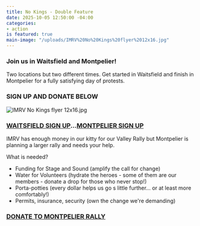 ```yaml
---
title: No Kings - Double Feature
date: 2025-10-05 12:50:00 -04:00
categories:
- action
is featured: true
main-image: "/uploads/IMRV%20No%20Kings%20flyer%2012x16.jpg"
---
```


### Join us in Waitsfield and Montpelier!

Two locations but two different times.  Get started in Waitsfield and finish in Montpelier for a fully satisfying day of protests.

### SIGN UP AND DONATE BELOW

![IMRV No Kings flyer 12x16.jpg](/uploads/IMRV%20No%20Kings%20flyer%2012x16.jpg) 


### [WAITSFIELD SIGN UP](https://www.mobilize.us/nokings/event/850872/?emci=670951f9-2c9e-f011-8e61-6045bded8ba4&emdi=ff4b9cf2-9ba0-f011-8e61-6045bded8ba4&ceid=2500793)...[MONTPELIER SIGN UP](https://www.mobilize.us/nokings/event/844078/?emci=670951f9-2c9e-f011-8e61-6045bded8ba4&emdi=ff4b9cf2-9ba0-f011-8e61-6045bded8ba4&ceid=2500793)

IMRV has enough money in our kitty for our Valley Rally but Montpelier is planning a larger rally and needs your help. 

What is needed?

* Funding for Stage and Sound (amplify the call for change)
* Water for Volunteers (hydrate the heroes - some of them are our members - donate a drop for those who never stop!)
* Porta-potties (every dollar helps us go s little further... or at least more comfortably!)
* Permits, insurance, security (own the change we're demanding)

### [DONATE TO MONTPELIER RALLY](https://secure.actblue.com/donate/50501vermont)

